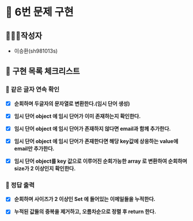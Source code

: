 # 🚀 6번 문제 구현

## 🙋🏻‍♂️작성자

- 이승환(sh981013s)

## 🧾 구현 목록 체크리스트

### 🚨 같은 글자 연속 확인
- [x] **순회하며 두글자의 문자열로 변환한다.(임시 단어 생성)**
- [x] **임시 단어 object 에 임시 단어가 이미 존재하는지 확인한다.**
- [x] **임시 단어 object 에 임시 단어가 존재하지 않다면 email과 함께 추가한다.**
- [x] **임시 단어 object 에 임시 단어가 존재한다면 해당 key값에 상응하는 value에 email만 추가한다.**
- [x] **임시 단어 object를 key 값으로 이루어진 순회가능한 array 로 변환하여 순회하며 size가 2 이상인지 확인한다.**


### 🚨 정답 출력
- [x] **순회하며 사이즈가 2 이상인 Set 에 들어있는 이메일들을 누적한다.**
- [x] **누적된 값들의 중복을 제거하고, 오름차순으로 정렬 후 return 한다.**




